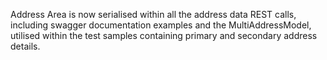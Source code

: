 Address Area is now serialised within all the address data REST calls, including swagger documentation examples 
and the MultiAddressModel, utilised within the test samples containing primary and secondary address details.
